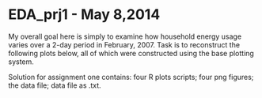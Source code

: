 EDA_prj1 - May 8,2014
========
My overall goal here is simply to examine how household energy
 usage varies over a 2-day period in February, 2007. 
Task is to reconstruct the following plots below, 
all of which were constructed using the base plotting system.

Solution for assignment one contains:
four R plots scripts;
four png figures;
the data file;
data file as .txt.
